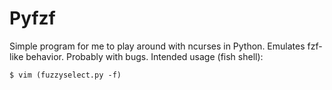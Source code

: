 
# Pyfzf

Simple program for me to play around with ncurses in Python.
Emulates fzf-like behavior.
Probably with bugs.
Intended usage (fish shell):

```fish
$ vim (fuzzyselect.py -f)
```

